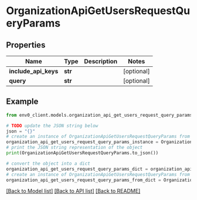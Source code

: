 # OrganizationApiGetUsersRequestQueryParams


## Properties

Name | Type | Description | Notes
------------ | ------------- | ------------- | -------------
**include_api_keys** | **str** |  | [optional] 
**query** | **str** |  | [optional] 

## Example

```python
from env0_client.models.organization_api_get_users_request_query_params import OrganizationApiGetUsersRequestQueryParams

# TODO update the JSON string below
json = "{}"
# create an instance of OrganizationApiGetUsersRequestQueryParams from a JSON string
organization_api_get_users_request_query_params_instance = OrganizationApiGetUsersRequestQueryParams.from_json(json)
# print the JSON string representation of the object
print(OrganizationApiGetUsersRequestQueryParams.to_json())

# convert the object into a dict
organization_api_get_users_request_query_params_dict = organization_api_get_users_request_query_params_instance.to_dict()
# create an instance of OrganizationApiGetUsersRequestQueryParams from a dict
organization_api_get_users_request_query_params_from_dict = OrganizationApiGetUsersRequestQueryParams.from_dict(organization_api_get_users_request_query_params_dict)
```
[[Back to Model list]](../README.md#documentation-for-models) [[Back to API list]](../README.md#documentation-for-api-endpoints) [[Back to README]](../README.md)


